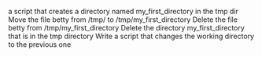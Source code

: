 a script that creates a directory named my_first_directory in the tmp dir
Move the file betty from /tmp/ to /tmp/my_first_directory
Delete the file betty from /tmp/my_first_directory
Delete the directory my_first_directory that is in the tmp directory
Write a script that changes the working directory to the previous one
